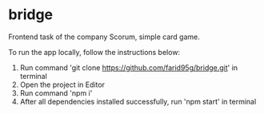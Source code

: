 # bridge
Frontend task of the company Scorum, simple card game.

To run the app locally, follow the instructions below:
1) Run command 'git clone https://github.com/farid95g/bridge.git' in terminal
2) Open the project in Editor
3) Run command 'npm i'
4) After all dependencies installed successfully, run 'npm start' in terminal

